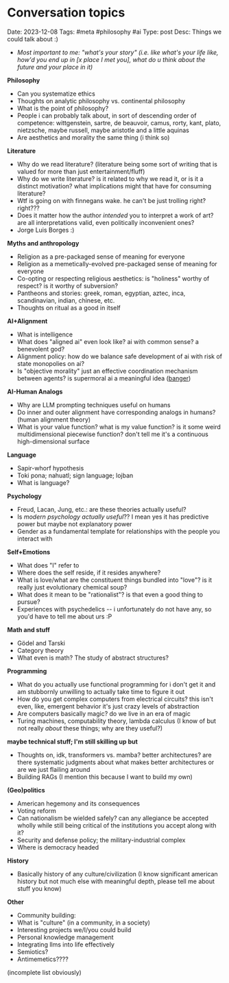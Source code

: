 # Conversation topics
Date: 2023-12-08
Tags: #meta #philosophy #ai
Type: post
Desc: Things we could talk about :)


- *Most important to me: "what's your story" (i.e. like what's your life like, how'd you end up in [x place I met you], what do u think about the future and your place in it)* 

**Philosophy**

- Can you systematize ethics
- Thoughts on analytic philosophy vs. continental philosophy 
- What is the point of philosophy?
- People i can probably talk about, in sort of descending order of competence: wittgenstein, sartre, de beauvoir, camus, rorty, kant, plato, nietzsche, maybe russell, maybe aristotle and a little aquinas
- Are aesthetics and morality the same thing (i think so) 

**Literature**

- Why do we read literature? (literature being some sort of writing that is valued for more than just entertainment/fluff)
- Why do we write literature? is it related to why we read it, or is it a distinct motivation? what implications might that have for consuming literature? 
- Wtf is going on with finnegans wake. he can't be just trolling right? right???
- Does it matter how the author *intended* you to interpret a work of art? are all interpretations valid, even politically inconvenient ones?
- Jorge Luis Borges  :) 

**Myths and anthropology**

- Religion as a pre-packaged sense of meaning for everyone
- Religion as a memetically-evolved pre-packaged sense of meaning for everyone
- Co-opting or respecting religious aesthetics: is "holiness" worthy of respect? is it worthy of subversion? 
- Pantheons and stories: greek, roman, egyptian, aztec, inca, scandinavian, indian, chinese, etc.
- Thoughts on ritual as a good in itself

**AI+Alignment**

- What is intelligence
- What does "aligned ai" even look like? ai with common sense? a benevolent god? 
- Alignment policy: how do we balance safe development of ai with risk of state monopolies on ai? 
- Is "objective morality" just an effective coordination mechanism between agents? is supermoral ai a meaningful idea ([banger](https://www.lesswrong.com/posts/umJMCaxosXWEDfS66/moral-reality-check-a-short-story))

**AI-Human Analogs**

- Why are LLM prompting techniques useful on humans
- Do inner and outer alignment have corresponding analogs in humans? (human alignment theory) 
- What is your value function? what is my value function? is it some weird multidimensional piecewise function? don't tell me it's a continuous high-dimensional surface

**Language**

- Sapir-whorf hypothesis
- Toki pona; nahuatl; sign language; lojban
- What is language?

**Psychology**

- Freud, Lacan, Jung, etc.: are these theories actually useful?
- Is *modern psychology actually useful*?? I mean yes it has predictive power but maybe not explanatory power 
- Gender as a fundamental template for relationships with the people you interact with

**Self+Emotions**

- What does "I" refer to
- Where does the self reside, if it resides anywhere?
- What is love/what are the constituent things bundled into "love"? is it really just evolutionary chemical soup? 
- What does it mean to be "rationalist"? is that even a good thing to pursue?
- Experiences with psychedelics -- i   unfortunately do not have any, so you'd have to tell me about urs :P

**Math and stuff**

- Gödel and Tarski
- Category theory
- What even is math? The study of abstract structures?

**Programming**

- What do you actually use functional programming for i don't get it and am stubbornly unwilling to actually take time to figure it out
- How do you get complex computers from electrical circuits? this isn't even, like, emergent behavior it's just crazy levels of abstraction
- Are computers basically magic? do we live in an era of magic
- Turing machines, computability theory, lambda calculus (I know of but not really *about* these things; why are they useful?) 

**maybe technical stuff; I'm still skilling up but**

- Thoughts on, idk, transformers vs. mamba? better architectures? are there systematic judgments about what makes better architectures or are we just flailing around
- Building RAGs (I mention this because I want to build my own)

**(Geo)politics**

- American hegemony and its consequences
- Voting reform 
- Can nationalism be wielded safely? can any allegiance be accepted wholly while still being critical of the institutions you accept along with it?
- Security and defense policy; the military-industrial complex 
- Where is democracy headed

**History**

- Basically history of any culture/civilization (I know significant american history but not much else with meaningful depth, please tell me about stuff you know) 

**Other** 

- Community building: 
- What is "culture" (in a community, in a society)
- Interesting projects we/I/you could build
- Personal knowledge management
- Integrating llms into life effectively
- Semiotics?
- Antimemetics????

(incomplete list obviously) 
